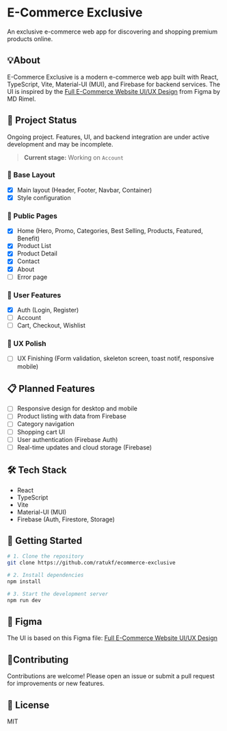 
# E-Commerce Exclusive

An exclusive e-commerce web app for discovering and shopping premium products online.

## 💡About

E-Commerce Exclusive is a modern e-commerce web app built with React, TypeScript, Vite, Material-UI (MUI), and Firebase for backend services. The UI is inspired by the [Full E-Commerce Website UI/UX Design](https://www.figma.com/community/file/1219312065205187851) from Figma by MD Rimel.

## 🚧 Project Status

Ongoing project. Features, UI, and backend integration are under active development and may be incomplete.

> **Current stage:** Working on `Account`

### 🔹 Base Layout

- [x] Main layout (Header, Footer, Navbar, Container)
- [x] Style configuration

### 🔹 Public Pages

- [x] Home (Hero, Promo, Categories, Best Selling, Products, Featured, Benefit)
- [x] Product List
- [x] Product Detail
- [x] Contact
- [x] About
- [ ] Error page

### 🔹 User Features

- [x] Auth (Login, Register)
- [ ] Account
- [ ] Cart, Checkout, Wishlist

### 🔹 UX Polish

- [ ] UX Finishing (Form validation, skeleton screen, toast notif, responsive mobile)

## 📋 Planned Features

- [ ] Responsive design for desktop and mobile
- [ ] Product listing with data from Firebase
- [ ] Category navigation
- [ ] Shopping cart UI
- [ ] User authentication (Firebase Auth)
- [ ] Real-time updates and cloud storage (Firebase)

## 🛠️ Tech Stack

- React
- TypeScript
- Vite
- Material-UI (MUI)
- Firebase (Auth, Firestore, Storage)

## 🚀 Getting Started

```bash
# 1. Clone the repository
git clone https://github.com/ratukf/ecommerce-exclusive

# 2. Install dependencies
npm install

# 3. Start the development server
npm run dev
```

## 🎨 Figma

The UI is based on this Figma file: [Full E-Commerce Website UI/UX Design](https://www.figma.com/design/mLGzNknh0Iljbq1Yoo4szo/Full-E-Commerce-Website-UI-UX-Design--Community-?node-id=1-3&p=f&t=vgZVno6XvZyh27CY-0)

## 🧍Contributing

Contributions are welcome! Please open an issue or submit a pull request for improvements or new features.

## 📄 License

MIT
